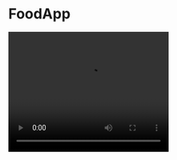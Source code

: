 # FoodApp


<video width="320" height="240" controls>
  <source src="video.mp4" type="video/mp4">
</video>